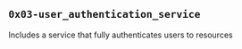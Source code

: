 ## `0x03-user_authentication_service`
Includes a service that fully authenticates users to resources
